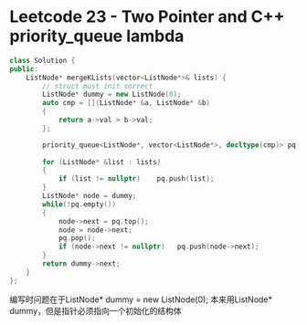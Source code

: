 # Leetcode 23 - Two Pointer and C++ priority_queue lambda

```cpp
class Solution {
public:
    ListNode* mergeKLists(vector<ListNode*>& lists) {
        // struct must init correct
        ListNode* dummy = new ListNode(0);
        auto cmp = [](ListNode* &a, ListNode* &b)
        {
            return a->val > b->val;
        };

        priority_queue<ListNode*, vector<ListNode*>, decltype(cmp)> pq(cmp);
        
        for (ListNode* &list : lists)
        {
            if (list != nullptr)    pq.push(list);
        }
        ListNode* node = dummy;
        while(!pq.empty())
        {
            node->next = pq.top();
            node = node->next;
            pq.pop();
            if (node->next != nullptr)   pq.push(node->next);
        }
        return dummy->next;
    }
};
```

编写时问题在于ListNode* dummy = new ListNode(0);
本来用ListNode* dummy，但是指针必须指向一个初始化的结构体